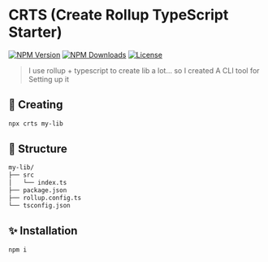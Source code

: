 # CRTS (Create Rollup TypeScript Starter)

[![NPM Version](https://img.shields.io/npm/v/crts.svg?style=for-the-badge)](https://www.npmjs.com/package/crts)
[![NPM Downloads](https://img.shields.io/npm/dt/crts.svg?style=for-the-badge)](https://www.npmjs.com/package/crts)
[![License](https://img.shields.io/github/license/EastSun5566/crts.svg?style=for-the-badge)](https://www.npmjs.com/package/crts)

> I use rollup + typescript to create lib a lot... so I created A CLI tool for Setting up it

## 🚀 Creating

```sh
npx crts my-lib
```

## 📂 Structure

```sh
my-lib/
├── src
│   └── index.ts
├── package.json
├── rollup.config.ts
└── tsconfig.json
```

## ✨ Installation

```sh
npm i
```
